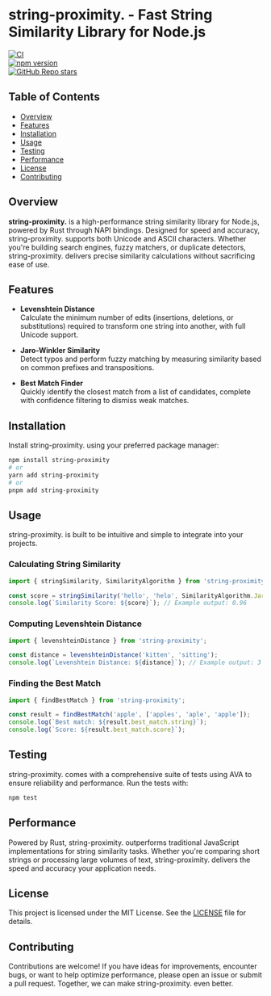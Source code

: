 # string-proximity. - Fast String Similarity Library for Node.js

[![CI](https://github.com/appujet/string-proximity/actions/workflows/CI.yml/badge.svg)](https://github.com/appujet/string-proximity/actions/workflows/CI.yml)  
[![npm version](https://badge.fury.io/js/string-proximity.svg)](https://badge.fury.io/js/string-proximity)  
[![GitHub Repo stars](https://img.shields.io/github/stars/appujet/string-proximity?style=social)](https://github.com/appujet/string-proximity)

## Table of Contents

- [Overview](#overview)
- [Features](#features)
- [Installation](#installation)
- [Usage](#usage)
- [Testing](#testing)
- [Performance](#performance)
- [License](#license)
- [Contributing](#contributing)

## Overview

**string-proximity.** is a high-performance string similarity library for Node.js, powered by Rust through NAPI bindings. Designed for speed and accuracy, string-proximity. supports both Unicode and ASCII characters. Whether you're building search engines, fuzzy matchers, or duplicate detectors, string-proximity. delivers precise similarity calculations without sacrificing ease of use.

## Features

- **Levenshtein Distance**  
  Calculate the minimum number of edits (insertions, deletions, or substitutions) required to transform one string into another, with full Unicode support.

- **Jaro-Winkler Similarity**  
  Detect typos and perform fuzzy matching by measuring similarity based on common prefixes and transpositions.

- **Best Match Finder**  
  Quickly identify the closest match from a list of candidates, complete with confidence filtering to dismiss weak matches.

## Installation

Install string-proximity. using your preferred package manager:

```bash
npm install string-proximity
# or
yarn add string-proximity
# or
pnpm add string-proximity
```

## Usage

string-proximity. is built to be intuitive and simple to integrate into your projects.

### Calculating String Similarity

```javascript
import { stringSimilarity, SimilarityAlgorithm } from 'string-proximity';

const score = stringSimilarity('hello', 'helo', SimilarityAlgorithm.JaroWinkler);
console.log(`Similarity Score: ${score}`); // Example output: 0.96
```

### Computing Levenshtein Distance

```javascript
import { levenshteinDistance } from 'string-proximity';

const distance = levenshteinDistance('kitten', 'sitting');
console.log(`Levenshtein Distance: ${distance}`); // Example output: 3
```

### Finding the Best Match

```javascript
import { findBestMatch } from 'string-proximity';

const result = findBestMatch('apple', ['apples', 'aple', 'apple']);
console.log(`Best match: ${result.best_match.string}`);
console.log(`Score: ${result.best_match.score}`);
```

## Testing

string-proximity. comes with a comprehensive suite of tests using AVA to ensure reliability and performance. Run the tests with:

```bash
npm test
```

## Performance

Powered by Rust, string-proximity. outperforms traditional JavaScript implementations for string similarity tasks. Whether you're comparing short strings or processing large volumes of text, string-proximity. delivers the speed and accuracy your application needs.

## License

This project is licensed under the MIT License. See the [LICENSE](LICENSE) file for details.

## Contributing

Contributions are welcome! If you have ideas for improvements, encounter bugs, or want to help optimize performance, please open an issue or submit a pull request. Together, we can make string-proximity. even better.
